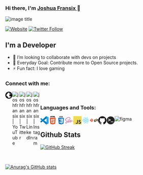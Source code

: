 ### Hi there, I'm [ Joshua Fransix ][website] 👋
![image title](https://rushter.com/counter.svg)

[![Website](https://img.shields.io/website?label=josh_fransix&style=for-the-badge&url=https%3A%2F%2Fcodestackr.com)](https://joshfransix.netlify.app)
[![Twitter Follow](https://img.shields.io/twitter/follow/joshfransix?color=1DA1F2&logo=twitter&style=for-the-badge)](https://twitter.com/intent/follow?original_referer=https%3A%2F%2Fgithub.com%2Fjoshfransix&screen_name=joshfransix)

## I'm a Developer

- 👯 I’m looking to collaborate with devs on projects
- 🥅 Everyday Goal: Contribute more to Open Source projects.
- ⚡ Fun fact: I love gaming

### Connect with me:

[<img align="left" alt="joshfransix" width="22px" src="https://raw.githubusercontent.com/iconic/open-iconic/master/svg/globe.svg"  target="blank"/>][website]
[<img align="left" alt="joshfransix | YouTube" width="22px" src="https://cdn.jsdelivr.net/npm/simple-icons@v3/icons/youtube.svg" />][youtube]
[<img align="left" alt="joshfransix | Twitter" width="22px" src="https://cdn.jsdelivr.net/npm/simple-icons@v3/icons/twitter.svg" />][twitter]
[<img align="left" alt="joshfransix | LinkedIn" width="22px" src="https://cdn.jsdelivr.net/npm/simple-icons@v3/icons/linkedin.svg" />][linkedin]
[<img align="left" alt="joshfransix | Instagram" width="22px" src="https://cdn.jsdelivr.net/npm/simple-icons@v3/icons/instagram.svg" />][instagram]

<br />

### Languages and Tools:

<img align="left" alt="Visual Studio Code" width="26px" src="https://raw.githubusercontent.com/github/explore/80688e429a7d4ef2fca1e82350fe8e3517d3494d/topics/visual-studio-code/visual-studio-code.png" />

<img align="left" alt="HTML5" width="26px" src="https://raw.githubusercontent.com/github/explore/80688e429a7d4ef2fca1e82350fe8e3517d3494d/topics/html/html.png" />

<img align="left" alt="CSS3" width="26px" src="https://raw.githubusercontent.com/github/explore/80688e429a7d4ef2fca1e82350fe8e3517d3494d/topics/css/css.png" />

<img align="left" alt="Sass" width="26px" src="https://raw.githubusercontent.com/github/explore/80688e429a7d4ef2fca1e82350fe8e3517d3494d/topics/sass/sass.png" />

<img align="left" alt="JavaScript" width="26px" src="https://raw.githubusercontent.com/github/explore/80688e429a7d4ef2fca1e82350fe8e3517d3494d/topics/javascript/javascript.png" />

<img align="left" alt="React" width="26px" src="https://raw.githubusercontent.com/github/explore/80688e429a7d4ef2fca1e82350fe8e3517d3494d/topics/react/react.png" />

<img align="left" alt="Git" width="26px" src="https://raw.githubusercontent.com/github/explore/80688e429a7d4ef2fca1e82350fe8e3517d3494d/topics/git/git.png" />

<img align="left" alt="GitHub" width="26px" src="https://raw.githubusercontent.com/github/explore/78df643247d429f6cc873026c0622819ad797942/topics/github/github.png" />

<img align="left" alt="Terminal" width="26px" src="https://raw.githubusercontent.com/github/explore/80688e429a7d4ef2fca1e82350fe8e3517d3494d/topics/terminal/terminal.png" />

<img src="https://www.vectorlogo.zone/logos/figma/figma-icon.svg" alt="figma" width="26" height="26"/>

## Github Stats

[![GitHub Streak](https://github-readme-streak-stats.herokuapp.com/?user=joshfransix&theme=prussian)](https://git.io/streak-stats)

</br>

<!-- ![](https://komarev.com/ghpvc/?username=JoshFransix) -->

[![Anurag's GitHub stats](https://github-readme-stats.vercel.app/api?username=joshfransix&show_icons=true&theme=cobalt)](https://github.com/anuraghazra/github-readme-stats)

<!-- [![Readme Quotes](https://quotes-github-readme.vercel.app/api?type=horizontal&theme=dark)](https://github.com/piyushsuthar/github-readme-quotes) -->

<!--END_SECTION:activity-->

</details>

<!-- <details>
  <summary>GitHub Stats</summary>



</details> -->

[website]: https://joshfransix.netlify.app
[twitter]: https://twitter.com/joshfransix
[youtube]: https://youtube.com/FransixWeb
[instagram]: https://instagram.com/josh.fransixx
[linkedin]: https://linkedin.com/in/joshfransix
